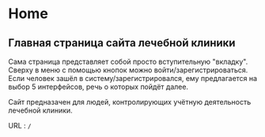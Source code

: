 # Home
## Главная страница сайта лечебной клиники

Сама страница представляет собой просто вступительную "вкладку".
Сверху в меню с помощью кнопок можно войти/зарегистрироваться.
Если человек зашёл в систему/зарегистрировался, ему предлагается на выбор
5 интерфейсов, речь о которых пойдёт далее.

Сайт предназачен для людей, контролирующих учётную деятельность лечебной клиники.

URL : `/`